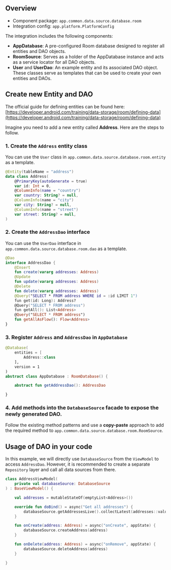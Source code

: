 ## Overview

- Component package: `app.common.data.source.database.room`
- Integration config: `app.platform.PlatformConfig`

The integration includes the following components:

- **AppDatabase**: A pre-configured Room database designed to register all entities and DAO objects.
- **RoomSource**: Serves as a holder of the AppDatabase instance and acts as a service locator for all DAO objects.
- **User** and **UserDao**: An example entity and its associated DAO object. These classes serve as templates that can be used to create your own entities and DAOs.

## Create new Entity and DAO

The official guide for defining entities can be found here: [https://developer.android.com/training/data-storage/room/defining-data](https://developer.android.com/training/data-storage/room/defining-data)

Imagine you need to add a new entity called **Address**. Here are the steps to follow.

### 1. Create the `Address` entity class

You can use the `User` class in `app.common.data.source.database.room.entity` as a template.

```kotlin
@Entity(tableName = "address")
data class Address(
    @PrimaryKey(autoGenerate = true)
    var id: Int = 0,
    @ColumnInfo(name = "country")
    var country: String? = null,
    @ColumnInfo(name = "city")
    var city: String? = null,
    @ColumnInfo(name = "street")
    var street: String? = null,
)
```

### 2. Create the `AddressDao` interface

You can use the `UserDao` interface in `app.common.data.source.database.room.dao` as a template.

```kotlin
@Dao
interface AddressDao {
    @Insert
    fun create(vararg addresses: Address)
    @Update
    fun update(vararg addresses: Address)
    @Delete
    fun delete(vararg addresses: Address)
    @Query("SELECT * FROM address WHERE id = :id LIMIT 1")
    fun get(id: Long): Address?
    @Query("SELECT * FROM address")
    fun getAll(): List<Address>
    @Query("SELECT * FROM address")
    fun getAllAsFlow(): Flow<Address>
}
```

### 3. Register `Address` and `AddressDao` in `AppDatabase`

```kotlin
@Database(
    entities = [
        Address::class
    ],
    version = 1
)
abstract class AppDatabase : RoomDatabase() {

    abstract fun getAddressDao(): AddressDao

}
```

### 4. Add methods into the `DatabaseSource` facade to expose the newly generated DAO.

Follow the existing method patterns and use a **copy-paste** approach to add the required method to `app.common.data.source.database.room.RoomSource`.

## Usage of DAO in your code

In this example, we will directly use `DatabaseSource` from the `ViewModel` to access `AddressDao`. However, it is recommended to create a separate `Repository` layer and call all data sources from there.

```kotlin
class AddressViewModel(
    private val databaseSource: DatabaseSource
) : BaseViewModel() {

    val addresses = mutableStateOf(emptyList<Address>())

    override fun doBind() = async("Get all addresses") {
        databaseSource.getAddressesLive().collectLatest(addresses::value::set)
    }

    fun onCreate(address: Address) = async("onCreate", appState) {
        databaseSource.createAddress(address)
    }

    fun onDelete(address: Address) = async("onRemove", appState) {
        databaseSource.deleteAddress(address)
    }

}
```

